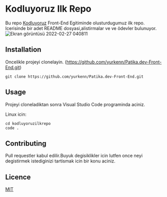 # Kodluyoruz Ilk Repo
Bu repo [Kodluyoruz](https://kodluyoruz.org) Front-End Egitiminde olusturdugumuz ilk repo. Icerisinde bir adet README dosyasi,alistirmalar ve ve ödevler bulunuyor.
![Ekran görüntüsü 2022-02-27 040811](https://user-images.githubusercontent.com/69719126/155864441-36d6fca4-19ed-4469-a241-2a6498c05e7c.png)



## Installation
 Oncelikle projeyi clonelayin. (https://github.com/yurkenn/Patika.dev-Front-End.git)

 ```
git clone https://github.com/yurkenn/Patika.dev-Front-End.git
 ```
## Usage
Projeyi cloneladiktan sonra Visual Studio Code programinda aciniz.

Linux icin:
```
cd kodluyoruzilkrepo
code .
```
## Contributing
Pull requestler kabul edilir.Buyuk degisiklikler icin lutfen once neyi degistirmek istediginizi tartismak icin bir konu aciniz.
## Licence 
[MIT](https://choosealicense.com/)
